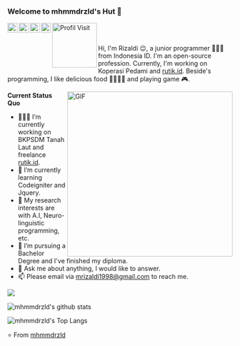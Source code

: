 ### Welcome to mhmmdrzld's Hut 👋
<a href="https://twitter.com/mhmmdrzld">
  <img align="left" alt="twitter" width="22px" src="https://cdn.jsdelivr.net/npm/simple-icons@3.1.0/icons/twitter.svg" />
</a>
<a href="https://www.linkedin.com/in/mhmmdrzld/">
  <img align="left" alt="LinkedIn" width="22px" src="https://cdn.jsdelivr.net/npm/simple-icons@3.1.0/icons/linkedin.svg" />
</a>
<a href="mailto:mrizaldi1998@gmail.com">
  <img align="left" alt="Gmail" width="22px" src="https://cdn.jsdelivr.net/npm/simple-icons@3.1.0/icons/gmail.svg" />
</a>
<a href="https://www.facebook.com/masihkurus/">
  <img align="left" alt="Facebook" width="22px" src="https://cdn.jsdelivr.net/npm/simple-icons@3.1.0/icons/facebook.svg" />
</a>
<a href="#">
  <img align="left" alt="Profil Visit" width="100px" src="https://komarev.com/ghpvc/?username=mhmmdrzld&label=Profile%20views&color=0e75b6&style=flat" />
</a>
<br />
<br />



Hi, I'm Rizaldi 😉, a junior programmer 👨🏻‍💻 from Indonesia ID. I'm an open-source profession. Currently, I'm working on Koperasi Pedami and [rutik.id](https://github.com/rutikproject). Beside's programming, I like delicious food 🥗🥩🌮🍣 and playing game 🎮.

  <img align="right" alt="GIF"  width="370px" src="https://media.giphy.com/media/iIqmM5tTjmpOB9mpbn/giphy.gif" />

**Current Status Quo**

- 👨🏻‍💻 I’m currently working on BKPSDM Tanah Laut and freelance [rutik.id](https://github.com/rutikproject).
- 🌱 I’m currently learning Codeigniter and Jquery.
- 🤔 My research interests are with A.I, Neuro-linguistic programming, etc.
- 💼 I’m pursuing a Bachelor Degree and I've finished my diploma.
- 💬 Ask me about anything, I would like to answer.
- 📫 Please email via mrizaldi1998@gmail.com to reach me.
<img align="left" src="https://github-profile-trophy.vercel.app/?username=mhmmdrzld">
<br>

![mhmmdrzld's github stats](https://github-readme-stats.vercel.app/api?username=mhmmdrzld&show_icons=true&hide_border=true&include_all_commits=true&count_private=true)

![mhmmdrzld's Top Langs](https://github-readme-stats.vercel.app/api/top-langs/?username=mhmmdrzld&layout=compact&hide_border=true)


⭐️ From [mhmmdrzld](https://github.com/mhmmdrzld)
